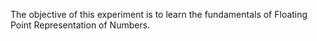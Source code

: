 The objective of this experiment is to learn the fundamentals of Floating Point Representation of Numbers.
